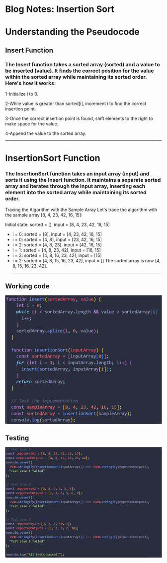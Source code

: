 # Blog Notes: Insertion Sort

# Understanding the Pseudocode

## Insert Function

### The Insert function takes a sorted array (sorted) and a value to be inserted (value). It finds the correct position for the value within the sorted array while maintaining its sorted order. Here's how it works:

1-Initialize i to 0.


2-While value is greater than sorted[i], increment i to find the correct insertion point.


3-Once the correct insertion point is found, shift elements to the right to make space for the value.


4-Append the value to the sorted array.

---

# InsertionSort Function

### The InsertionSort function takes an input array (input) and sorts it using the Insert function. It maintains a separate sorted array and iterates through the input array, inserting each element into the sorted array while maintaining its sorted order.

Tracing the Algorithm with the Sample Array
Let's trace the algorithm with the sample array [8, 4, 23, 42, 16, 15]:

Initial state: sorted = [], input = [8, 4, 23, 42, 16, 15]

- i = 0: sorted = [8], input = [4, 23, 42, 16, 15]
- i = 0: sorted = [4, 8], input = [23, 42, 16, 15]
- i = 2: sorted = [4, 8, 23], input = [42, 16, 15]
- i = 1: sorted = [4, 8, 23, 42], input = [16, 15]
- i = 3: sorted = [4, 8, 16, 23, 42], input = [15]
- i = 2: sorted = [4, 8, 15, 16, 23, 42], input = []
  The sorted array is now [4, 8, 15, 16, 23, 42].
  ***

## Working code

![Implenetaion](image.png)

## Testing

![Test](image-1.png)
